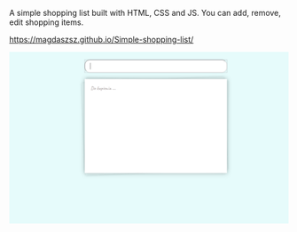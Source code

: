 A simple shopping list built with HTML, CSS and JS. 
You can add, remove, edit shopping items. 

https://magdaszsz.github.io/Simple-shopping-list/

![](shopping.png)
